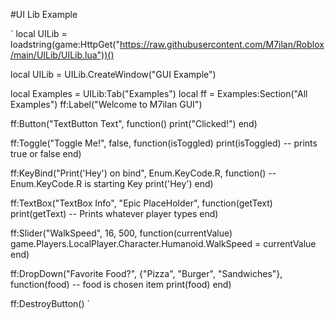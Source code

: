 #UI Lib Example

`
local UILib = loadstring(game:HttpGet("https://raw.githubusercontent.com/M7ilan/Roblox/main/UILib/UILib.lua"))()

local UILib = UILib.CreateWindow("GUI Example")



local Examples = UILib:Tab("Examples")
local ff = Examples:Section("All Examples")
ff:Label("Welcome to M7ilan GUI")

ff:Button("TextButton Text", function()
    print("Clicked!")
end)

ff:Toggle("Toggle Me!", false, function(isToggled)
    print(isToggled) -- prints true or false
end)

ff:KeyBind("Print('Hey') on bind", Enum.KeyCode.R, function() --Enum.KeyCode.R is starting Key
    print('Hey')
end)

ff:TextBox("TextBox Info", "Epic PlaceHolder", function(getText)
    print(getText) -- Prints whatever player types
end)

ff:Slider("WalkSpeed", 16, 500, function(currentValue)
    game.Players.LocalPlayer.Character.Humanoid.WalkSpeed = currentValue
end)

ff:DropDown("Favorite Food?", {"Pizza", "Burger", "Sandwiches"}, function(food) -- food is chosen item
    print(food)
end)

ff:DestroyButton()
`
